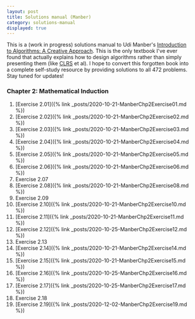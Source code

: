 ```yaml
---
layout: post
title: Solutions manual (Manber)
category: solutions-manual
displayed: true
---
```


This is a (work in progress) solutions manual to Udi Manber's [Introduction to Algorithms: A Creative Approach](https://www.amazon.com/Introduction-Algorithms-Creative-Udi-Manber/dp/0201120372/ref=sr_1_1?dchild=1&keywords=Manber+algorithms&qid=1603154131&sr=8-1). This is the only textbook I've ever found that actually explains how to design algorithms rather than simply presenting them (like [CLRS](https://www.amazon.com/Introduction-Algorithms-3rd-MIT-Press/dp/0262033844) et al). I hope to convert this forgotten book into a complete self-study resource by providing solutions to all 472 problems. Stay tuned for updates!

### Chapter 2: Mathematical Induction

1. [Exercise 2.01]({% link _posts/2020-10-21-ManberChp2Exercise01.md %})
1. [Exercise 2.02]({% link _posts/2020-10-21-ManberChp2Exercise02.md %})
1. [Exercise 2.03]({% link _posts/2020-10-21-ManberChp2Exercise03.md %})
1. [Exercise 2.04]({% link _posts/2020-10-21-ManberChp2Exercise04.md %})
1. [Exercise 2.05]({% link _posts/2020-10-21-ManberChp2Exercise05.md %})
1. [Exercise 2.06]({% link _posts/2020-10-21-ManberChp2Exercise06.md %})
1. Exercise 2.07
1. [Exercise 2.08]({% link _posts/2020-10-21-ManberChp2Exercise08.md %})
1. Exercise 2.09
1. [Exercise 2.10]({% link _posts/2020-10-21-ManberChp2Exercise10.md %})
1. [Exercise 2.11]({% link _posts/2020-10-21-ManberChp2Exercise11.md %})
1. [Exercise 2.12]({% link _posts/2020-10-25-ManberChp2Exercise12.md %})
1. Exercise 2.13
1. [Exercise 2.14]({% link _posts/2020-10-21-ManberChp2Exercise14.md %})
1. [Exercise 2.15]({% link _posts/2020-10-21-ManberChp2Exercise15.md %})
1. [Exercise 2.16]({% link _posts/2020-10-25-ManberChp2Exercise16.md %})
1. [Exercise 2.17]({% link _posts/2020-10-25-ManberChp2Exercise17.md %})
1. Exercise 2.18
1. [Exercise 2.19]({% link _posts/2020-12-02-ManberChp2Exercise19.md %})